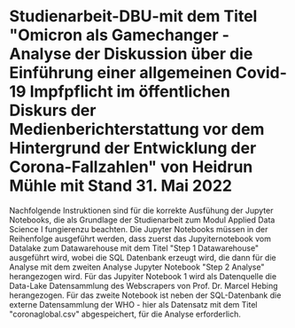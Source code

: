 # Studienarbeit-DBU-mit dem Titel "Omicron als Gamechanger - Analyse der Diskussion über die Einführung einer allgemeinen Covid-19 Impfpflicht im öffentlichen Diskurs der Medienberichterstattung vor dem Hintergrund der Entwicklung der Corona-Fallzahlen" von Heidrun Mühle mit Stand 31. Mai 2022 
Nachfolgende Instruktionen sind für die korrekte Ausfühung der Jupyter Notebooks, die als Grundlage der Studienarbeit zum Modul Applied Data Science I fungierenzu beachten. 
Die Jupyter Notebooks müssen in der Reihenfolge ausgeführt werden, dass zuerst das Jupyiternotebook vom Datalake zum Datawarehouse mit dem Titel "Step 1 Datawarehouse" ausgeführt wird, wobei die SQL Datenbank erzeugt wird, die dann für die Analyse mit dem zweiten Analyse Jupyter Notebook "Step 2 Analyse" herangezogen wird. 
Für das Jupyiter Notebook 1 wird als Datenquelle die Data-Lake Datensammlung des Webscrapers von  Prof. Dr. Marcel Hebing herangezogen. Für das zweite Notebook ist neben der SQL-Datenbank die externe Datensammlung der WHO - hier als Datensatz mit dem Titel "coronaglobal.csv" abgespeichert, für die Analyse erforderlich.   
